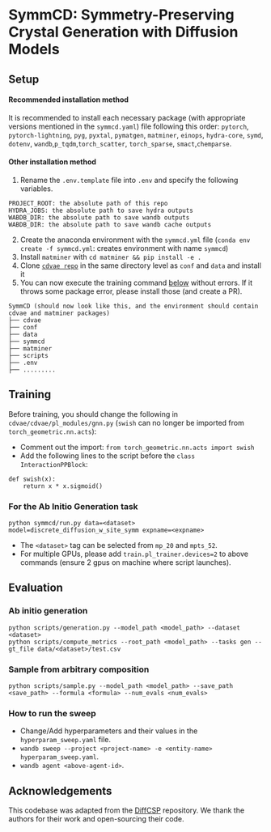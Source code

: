 # SymmCD: Symmetry-Preserving Crystal Generation with Diffusion Models

## Setup

#### Recommended installation method
It is recommended to install each necessary package (with appropriate versions mentioned in the `symmcd.yaml`) file following this order: `pytorch`, `pytorch-lightning`, `pyg`, `pyxtal`, `pymatgen`, `matminer`, `einops`, `hydra-core`, `symd`, `dotenv`, `wandb`,`p_tqdm`,`torch_scatter`, `torch_sparse`, `smact`,`chemparse`.  

#### Other installation method

1. Rename the `.env.template` file into `.env` and specify the following variables.
```
PROJECT_ROOT: the absolute path of this repo
HYDRA_JOBS: the absolute path to save hydra outputs
WABDB_DIR: the absolute path to save wandb outputs
WABDB_DIR: the absolute path to save wandb cache outputs
```
2. Create the anaconda environment with the `symmcd.yml` file (`conda env create -f symmcd.yml`: creates environment with name `symmcd`)
3. Install `matminer` with `cd matminer && pip install -e .`   
4. Clone [`cdvae repo`](https://github.com/txie-93/cdvae) in the same directory level as `conf` and `data` and install it    
5. You can now execute the training command [below](README.md#Training) without errors. If it throws some package error, please install those (and create a PR).  

```
SymmCD (should now look like this, and the environment should contain cdvae and matminer packages)
├── cdvae
├── conf
├── data 
├── symmcd
├── matminer
├── scripts
├── .env
├── .........
```

## Training
Before training, you should change the following in `cdvae/cdvae/pl_modules/gnn.py` (`swish` can no longer be imported from `torch_geometric.nn.acts`):  
- Comment out the import: `from torch_geometric.nn.acts import swish`
- Add the following lines to the script before the `class InteractionPPBlock`:  
```
def swish(x):
    return x * x.sigmoid()
```

### For the Ab Initio Generation task

```
python symmcd/run.py data=<dataset> model=discrete_diffusion_w_site_symm expname=<expname>
```

- The ``<dataset>`` tag can be selected from `mp_20` and `mpts_52`.   
- For multiple GPUs, please add `train.pl_trainer.devices=2` to above commands (ensure 2 gpus on machine where script launches).

## Evaluation

### Ab initio generation

```
python scripts/generation.py --model_path <model_path> --dataset <dataset>
python scripts/compute_metrics --root_path <model_path> --tasks gen --gt_file data/<dataset>/test.csv
```


### Sample from arbitrary composition

```
python scripts/sample.py --model_path <model_path> --save_path <save_path> --formula <formula> --num_evals <num_evals>
```


### How to run the sweep

- Change/Add hyperparameters and their values in the `hyperparam_sweep.yaml` file.  
- `wandb sweep --project <project-name> -e <entity-name> hyperparam_sweep.yaml`.  
- `wandb agent <above-agent-id>`.  


## Acknowledgements
This codebase was adapted from the [DiffCSP](https://github.com/jiaor17/DiffCSP) repository. We thank the authors for their work and open-sourcing their code.
